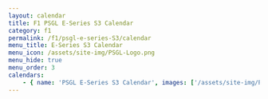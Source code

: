 ```yaml
---
layout: calendar
title: F1 PSGL E-Series S3 Calendar
category: f1
permalink: /f1/psgl-e-series-S3/calendar
menu_title: E-Series S3 Calendar
menu_icon: /assets/site-img/PSGL-Logo.png
menu_hide: true
menu_order: 3
calendars:
    - { name: 'PSGL E-Series S3 Calendar', images: ['/assets/site-img/PSGL-E-Series-Calendar-S3.png'], width: 2160, height: 1132 }
---
```

